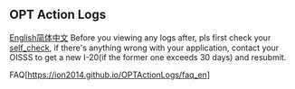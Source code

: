 ## OPT Action Logs
[English](https://ion2014.github.io/OPTActionLogs/index)[简体中文](https://ion2014.github.io/OPTActionLogs/index_cn)
Before you viewing any logs after, pls first check your [self_check](https://ion2014.github.io/OPTActionLogs/self_check_en), if there's anything wrong with your application, contact your OISSS to get a new I-20(if the former one exceeds 30 days) and resubmit.

FAQ[https://ion2014.github.io/OPTActionLogs/faq_en]
